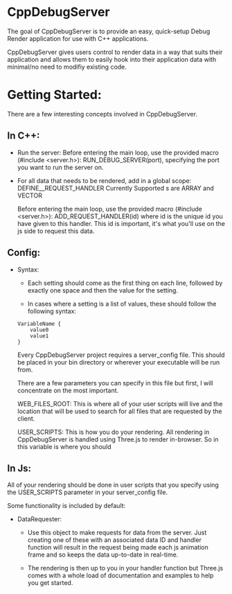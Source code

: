 # CppDebugServer
 
The goal of CppDebugServer is to provide an easy, quick-setup Debug Render application for use with C++ applications.

CppDebugServer gives users control to render data in a way that suits their application and allows them to easily hook into their application data with minimal/no need to modifiy existing code. 

# Getting Started:

There are a few interesting concepts involved in CppDebugServer.
## In C++:
* Run the server: 
    Before entering the main loop, use the provided macro (#include <server.h>): RUN_DEBUG_SERVER(port), specifying the port you want to run the server on.

* For all data that needs to be rendered,
    add in a global scope:
        DEFINE_<ContentType>_REQUEST_HANDLER 
        Currently Supported <ContentType>s are ARRAY and VECTOR

    Before entering the main loop, use the provided macro (#include <server.h>): 
    ADD_REQUEST_HANDLER(id) where id is the unique id you have given to this handler. This id is important, it's what you'll use on the js side to request this data.

## Config: 
* Syntax:
    * Each setting should come as the first thing on each line, followed by exactly one space and then the value for the setting.

    * In cases where a setting is a list of values, these should follow the following syntax: <br />
     ```
     VariableName {
         value0
         value1
     }
     ```

    Every CppDebugServer project requires a server_config file.
    This should be placed in your bin directory or wherever your executable will be run from.

    There are a few parameters you can specify in this file but first, I will concentrate on the most important.

    WEB_FILES_ROOT: This is where all of your user scripts will live and the location that will be used to search for all files that are requested by the client.

    USER_SCRIPTS: This is how you do your rendering. All rendering in CppDebugServer is handled using Three.js to render in-browser. So in this variable is where you should

## In Js:
All of your rendering should be done in user scripts that you specify using the USER_SCRIPTS parameter in your server_config file.

Some functionality is included by default:

* DataRequester:
    * Use this object to make requests for data from the server.
    Just creating one of these with an associated data ID and handler function will result in the request being made each js animation frame and so keeps the data up-to-date in real-time.

    * The rendering is then up to you in your handler function but Three.js comes with a whole load of documentation and examples to help you get started.
